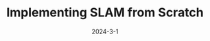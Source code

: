 ---
layout: default
modal-id: 8
title: Implementing SLAM from Scratch
short-caption: EKF SLAM
date: 2024-3-1
img: SLAM.gif
youtube: https://youtu.be/oW_I_jkgkAg
alt: image-alt
project-date: 2024-3-1
category: Extended Kalman Filter, SLAM, Simulation, C++
github: https://github.com/ME495-Navigation/slam-project-JihaiZhao
description: <h4><strong>Video Demo</strong></h4><iframe width="700" height="450" src="https://www.youtube.com/embed/oW_I_jkgkAg" title="YouTube video player" frameborder="0" allow="accelerometer; autoplay; clipboard-write; encrypted-media; gyroscope; picture-in-picture; web-share" allowfullscreen></iframe><p style="text-align:left;">This project consists of several ROS packages</p><h4>turtlelib Library</h4><p style="text-align:left;">A library for handling transformations in SE(2) and other turtlebot-related math which include</p><ul><li><p style="text-align:left;">geometry2d - Handles 2D geometry primitives.</p></li><li><p style="text-align:left;">se2d - Handles 2D rigid body transformations.</p></li><li><p style="text-align:left;">frame_main - Performs some rigid body computations based on user input.</p></li><li><p style="text-align:left;">diff_drive - Includes all functions related to the kinematics of wheeled mobile robots.</p></li></ul><h4>nuturtle_description</h4><p style="text-align:left;">URDF files for Nuturtle turtlebot3_burger. Able to display multiple turtlebot3 models in rviz, each appearing with a different color. Also be able to change the physical properties of the robot by editing a yaml file.</p><img class="img-responsive" src="img/SLAM/nusim2.png" alt='Nuturtle Description' /><h4>nusim</h4><p  style="text-align:left;">Create the basic environment for the robot. Allow the robot to move, according to simulated kinematics, but through the same publisher/subscriber interface that an actual turtlebot uses.</p><h4>nuslam</h4><h4 style="text-align:left;">EKF SLAM</h4><p style="text-align:left;">The primary component of this project is the implementation of feature-based extended Kalman filter simultaneous localization and mapping (<a href='https://www.cs.unc.edu/~welch/media/pdf/kalman_intro.pdf'>EKF-SLAM</a>). The EKF-SLAM algorithm consisted of three steps<span>:</span> initialization, prediction, and update. At each timestep, odometry and sensor measurements were used to estimate the state of the robot and landmarks. The prediction step updated the estimate of the full state vector and propagated uncertainty using the linearized state transition model. The update step involved computing the theoretical measurement given the current state estimate, the Kalman gain, the posterior state update, and the posterior covariance.</p><br><h4 style="text-align:left;">Landmark Detection</h4><p style="text-align:left;">To detect cylindrical landmarks, the landmarks node reads LIDAR data and divides the data into clusters, and then performs supervised (circular regression) learning on each of the clusters to determine which of the clusters should be counted as landmarks. </p><img class="img-responsive" src="img/SLAM/landmark.png" alt='Land Mark Detection' />
---